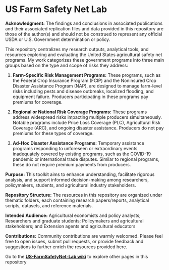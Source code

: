 
# US Farm Safety Net Lab

**Acknowledgment:**  The findings and conclusions in associated publications and their associated replication files and data provided in this repository are those of the author(s) and should not be construed to represent any official USDA or U.S. Government determination or policy.

This repository centralizes my research outputs, analytical tools, and resources exploring and evaluating the United States agricultural safety net programs. My work categorizes these government programs into three main groups based on the type and scope of risks they address:

1. **Farm-Specific Risk Management Programs:** These programs, such as the Federal Crop Insurance Program (FCIP) and the Noninsured Crop Disaster Assistance Program (NAP), are designed to manage farm-level risks including pests and disease outbreaks, localized flooding, and equipment failure. Producers participating in these programs pay premiums for coverage.
  
2. **Regional or National Risk Coverage Programs:** These programs address widespread risks impacting multiple producers simultaneously. Notable programs include Price Loss Coverage (PLC), Agricultural Risk Coverage (ARC), and ongoing disaster assistance. Producers do not pay premiums for these types of coverage.
  
3. **Ad-Hoc Disaster Assistance Programs:** Temporary assistance programs responding to unforeseen or extraordinary events inadequately covered by existing programs, such as the COVID-19 pandemic or international trade disputes. Similar to regional programs, these do not require premium payments from producers.

**Purpose:** This toolkit aims to enhance understanding, facilitate rigorous analysis, and support informed decision-making among researchers, policymakers, students, and agricultural industry stakeholders.

**Repository Structure:** The resources in this repository are organized under thematic folders, each containing research papers/reports, analytical scripts, datasets, and reference materials.

**Intended Audience:** Agricultural economists and policy analysts; Researchers and graduate students; Policymakers and agricultural stakeholders; and Extension agents and agricultural educators

**Contributions:** Community contributions are warmly welcomed. Please feel free to open issues, submit pull requests, or provide feedback and suggestions to further enrich the resources provided here.

Go to the [**US-FarmSafetyNet-Lab wiki**](https://github.com/ftsiboe/US-FarmSafetyNet-Lab/wiki) to explore other pages in this repository
